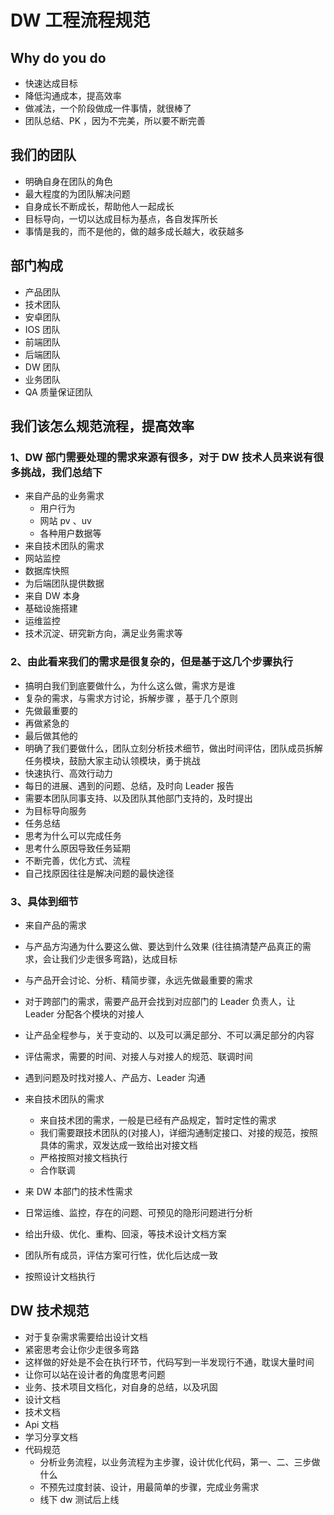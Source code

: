 # DW 工程流程规范

## Why do you do

- 快速达成目标
- 降低沟通成本，提高效率
- 做减法，一个阶段做成一件事情，就很棒了
- 团队总结、PK ，因为不完美，所以要不断完善


## 我们的团队

- 明确自身在团队的角色
- 最大程度的为团队解决问题
- 自身成长不断成长，帮助他人一起成长
- 目标导向，一切以达成目标为基点，各自发挥所长
- 事情是我的，而不是他的，做的越多成长越大，收获越多

## 部门构成

- 产品团队
- 技术团队
 - 安卓团队
 - IOS 团队
 - 前端团队
 - 后端团队
 - DW 团队
- 业务团队
- QA 质量保证团队

## 我们该怎么规范流程，提高效率

### 1、DW 部门需要处理的需求来源有很多，对于 DW 技术人员来说有很多挑战，我们总结下

- 来自产品的业务需求
  - 用户行为
  - 网站 pv 、uv
  - 各种用户数据等
- 来自技术团队的需求
 - 网站监控
 - 数据库快照
 - 为后端团队提供数据
- 来自 DW 本身
 - 基础设施搭建
 - 运维监控
 - 技术沉淀、研究新方向，满足业务需求等

### 2、由此看来我们的需求是很复杂的，但是基于这几个步骤执行

- 搞明白我们到底要做什么，为什么这么做，需求方是谁
- 复杂的需求，与需求方讨论，拆解步骤 ，基于几个原则
 - 先做最重要的
 - 再做紧急的
 - 最后做其他的
- 明确了我们要做什么，团队立刻分析技术细节，做出时间评估，团队成员拆解任务模块，鼓励大家主动认领模块，勇于挑战
- 快速执行、高效行动力
 - 每日的进展、遇到的问题、总结，及时向 Leader 报告
 - 需要本团队同事支持、以及团队其他部门支持的，及时提出
 - 为目标导向服务
- 任务总结
 - 思考为什么可以完成任务
 - 思考什么原因导致任务延期
 - 不断完善，优化方式、流程
 - 自己找原因往往是解决问题的最快途径

### 3、具体到细节

- 来自产品的需求
 - 与产品方沟通为什么要这么做、要达到什么效果 (往往搞清楚产品真正的需求，会让我们少走很多弯路)，达成目标
 - 与产品开会讨论、分析、精简步骤，永远先做最重要的需求
 - 对于跨部门的需求，需要产品开会找到对应部门的 Leader 负责人，让 Leader 分配各个模块的对接人
 - 让产品全程参与，关于变动的、以及可以满足部分、不可以满足部分的内容
 - 评估需求，需要的时间、对接人与对接人的规范、联调时间
 - 遇到问题及时找对接人、产品方、Leader 沟通

- 来自技术团队的需求
  - 来自技术团的需求，一般是已经有产品规定，暂时定性的需求
  - 我们需要跟技术团队的(对接人)，详细沟通制定接口、对接的规范，按照具体的需求，双发达成一致给出对接文档
  - 严格按照对接文档执行
  - 合作联调

- 来 DW 本部门的技术性需求
 - 日常运维、监控，存在的问题、可预见的隐形问题进行分析
 - 给出升级、优化、重构、回滚，等技术设计文档方案
 - 团队所有成员，评估方案可行性，优化后达成一致
 - 按照设计文档执行


## DW 技术规范

- 对于复杂需求需要给出设计文档
 - 紧密思考会让你少走很多弯路
 - 这样做的好处是不会在执行环节，代码写到一半发现行不通，耽误大量时间
 - 让你可以站在设计者的角度思考问题
- 业务、技术项目文档化，对自身的总结，以及巩固
 - 设计文档
 - 技术文档
 - Api 文档
 - 学习分享文档
- 代码规范
  - 分析业务流程，以业务流程为主步骤，设计优化代码，第一、二、三步做什么
  - 不预先过度封装、设计，用最简单的步骤，完成业务需求
  - 线下 dw 测试后上线
